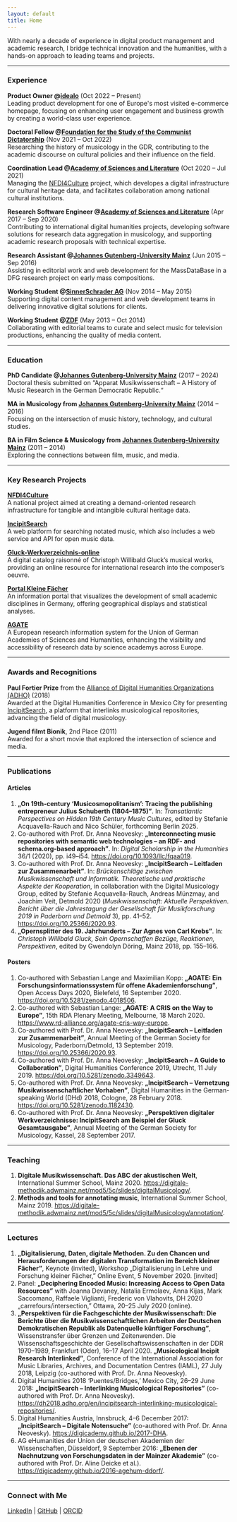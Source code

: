 ```yaml
---
layout: default
title: Home
---
```


With nearly a decade of experience in digital product management and academic research, I bridge technical innovation and the humanities, with a hands-on approach to leading teams and projects.

---

### Experience

**Product Owner @[idealo](https://www.idealo.de)** (Oct 2022 – Present)  
Leading product development for one of Europe's most visited e-commerce homepage, focusing on enhancing user engagement and business growth by creating a world-class user experience.

**Doctoral Fellow @[Foundation for the Study of the Communist Dictatorship](https://www.bundesstiftung-aufarbeitung.de)** (Nov 2021 – Oct 2022)  
Researching the history of musicology in the GDR, contributing to the academic discourse on cultural policies and their influence on the field.

**Coordination Lead @[Academy of Sciences and Literature](https://www.adwmainz.de)** (Oct 2020 – Jul 2021)  
Managing the [NFDI4Culture](https://nfdi4culture.de/) project, which developes a digital infrastructure for cultural heritage data, and facilitates collaboration among national cultural institutions.

**Research Software Engineer @[Academy of Sciences and Literature](https://www.adwmainz.de)** (Apr 2017 – Sep 2020)  
Contributing to international digital humanities projects, developing software solutions for research data aggregation in musicology, and supporting academic research proposals with technical expertise.

**Research Assistant @[Johannes Gutenberg-University Mainz](https://www.uni-mainz.de)** (Jun 2015 – Sep 2016)  
Assisting in editorial work and web development for the MassDataBase in a DFG research project on early mass compositions.

**Working Student @[SinnerSchrader AG](https://www.sinnerschrader.com)** (Nov 2014 – May 2015)  
Supporting digital content management and web development teams in delivering innovative digital solutions for clients.

**Working Student @[ZDF](https://www.zdf.de)** (May 2013 – Oct 2014)  
Collaborating with editorial teams to curate and select music for television productions, enhancing the quality of media content.

---

### Education

**PhD Candidate @[Johannes Gutenberg-University Mainz](https://www.uni-mainz.de)** (2017 – 2024)  
Doctoral thesis submitted on “Apparat Musikwissenschaft – A History of Music Research in the German Democratic Republic.“

**MA in Musicology from [Johannes Gutenberg-University Mainz](https://www.uni-mainz.de)** (2014 – 2016)  
Focusing on the intersection of music history, technology, and cultural studies.

**BA in Film Science & Musicology from [Johannes Gutenberg-University Mainz](https://www.uni-mainz.de)** (2011 – 2014)  
Exploring the connections between film, music, and media.

---

### Key Research Projects

**[NFDI4Culture](https://nfdi4culture.de)**  
A national project aimed at creating a demand-oriented research infrastructure for tangible and intangible cultural heritage data.

**[IncipitSearch](https://incipitsearch.adwmainz.net)**  
A web platform for searching notated music, which also includes a web service and API for open music data.

**[Gluck-Werkverzeichnis-online](https://www.gluck-gesamtausgabe.de)**  
A digital catalog raisonné of Christoph Willibald Gluck’s musical works, providing an online resource for international research into the composer’s oeuvre.

**[Portal Kleine Fächer](https://www.kleinefaecher.de)**  
An information portal that visualizes the development of small academic disciplines in Germany, offering geographical displays and statistical analyses.

**[AGATE](https://agate.academy)**  
A European research information system for the Union of German Academies of Sciences and Humanities, enhancing the visibility and accessibility of research data by science academys across Europe.

---

### Awards and Recognitions

**Paul Fortier Prize** from the [Alliance of Digital Humanities Organizations (ADHO)](https://www.adho.org) (2018)  
Awarded at the Digital Humanities Conference in Mexico City for presenting [IncipitSearch](https://dh2018.adho.org/en/incipitsearch-interlinking-musicological-repositories/), a platform that interlinks musicological repositories, advancing the field of digital musicology.

**Jugend filmt Bionik**, 2nd Place (2011)  
Awarded for a short movie that explored the intersection of science and media.

---

### Publications

#### Articles
1. **„On 19th-century ‘Musicosmopolitanism’: Tracing the publishing entrepreneur Julius Schuberth (1804–1875)”**. In: *Transatlantic Perspectives on Hidden 19th Century Music Cultures*, edited by Stefanie Acquavella-Rauch and Nico Schüler, forthcoming Berlin 2025.
2. Co-authored with Prof. Dr. Anna Neovesky: **„Interconnecting music repositories with semantic web technologies – an RDF- and schema.org-based approach”**. In: *Digital Scholarship in the Humanities* 36/1 (2020), pp. i49–i54. https://doi.org/10.1093/llc/fqaa019.
3. Co-authored with Prof. Dr. Anna Neovesky: **„IncipitSearch – Leitfaden zur Zusammenarbeit”**. In: *Brückenschläge zwischen Musikwissenschaft und Informatik. Theoretische und praktische Aspekte der Kooperation*, in collaboration with the Digital Musicology Group, edited by Stefanie Acquavella-Rauch, Andreas Münzmay, and Joachim Veit, Detmold 2020 (*Musikwissenschaft: Aktuelle Perspektiven. Bericht über die Jahrestagung der Gesellschaft für Musikforschung 2019 in Paderborn und Detmold* 3), pp. 41–52. https://doi.org/10.25366/2020.93.
4. **„Opernsplitter des 19. Jahrhunderts – Zur Agnes von Carl Krebs”**. In: *Christoph Willibald Gluck, Sein Opernschaffen Bezüge, Reaktionen, Perspektiven*, edited by Gwendolyn Döring, Mainz 2018, pp. 155–166.

#### Posters
1. Co-authored with Sebastian Lange and Maximilian Kopp: **„AGATE: Ein Forschungsinformationssystem für offene Akademienforschung”**, Open Access Days 2020, Bielefeld, 16 September 2020. https://doi.org/10.5281/zenodo.4018506.
2. Co-authored with Sebastian Lange: **„AGATE: A CRIS on the Way to Europe”**, 15th RDA Plenary Meeting, Melbourne, 18 March 2020. https://www.rd-alliance.org/agate-cris-way-europe.
3. Co-authored with Prof. Dr. Anna Neovesky: **„IncipitSearch – Leitfaden zur Zusammenarbeit”**, Annual Meeting of the German Society for Musicology, Paderborn/Detmold, 13 September 2019. https://doi.org/10.25366/2020.93.
4. Co-authored with Prof. Dr. Anna Neovesky: **„IncipitSearch – A Guide to Collaboration”**, Digital Humanities Conference 2019, Utrecht, 11 July 2019. https://doi.org/10.5281/zenodo.3349643.
5. Co-authored with Prof. Dr. Anna Neovesky: **„IncipitSearch – Vernetzung Musikwissenschaftlicher Vorhaben”**, Digital Humanities in the German-speaking World (DHd) 2018, Cologne, 28 February 2018. https://doi.org/10.5281/zenodo.1182430.
6. Co-authored with Prof. Dr. Anna Neovesky: **„Perspektiven digitaler Werkverzeichnisse: IncipitSearch am Beispiel der Gluck Gesamtausgabe”**, Annual Meeting of the German Society for Musicology, Kassel, 28 September 2017.

---

### Teaching

1. **Digitale Musikwissenschaft. Das ABC der akustischen Welt**, International Summer School, Mainz 2020. https://digitale-methodik.adwmainz.net/mod5/5c/slides/digitalMusicology/.
2. **Methods and tools for annotating music**, International Summer School, Mainz 2019. https://digitale-methodik.adwmainz.net/mod5/5c/slides/digitalMusicology/annotation/.

---

### Lectures

1. **„Digitalisierung, Daten, digitale Methoden. Zu den Chancen und Herausforderungen der digitalen Transformation im Bereich kleiner Fächer”**, Keynote (invited), Workshop „Digitalisierung in Lehre und Forschung kleiner Fächer,” Online Event, 5 November 2020. [invited]
2. Panel: **„Deciphering Encoded Music: Increasing Access to Open Data Resources”** with Joanna Devaney, Natalia Ermolaev, Anna Kijas, Mark Saccomano, Raffaele Viglianti, Frederic von Vlahovits, DH 2020 „carrefours/intersection,” Ottawa, 20–25 July 2020 (online).
3. **„Perspektiven für die Fachgeschichte der Musikwissenschaft: Die Berichte über die Musikwissenschaftlichen Arbeiten der Deutschen Demokratischen Republik als Datenquelle künftiger Forschung”**, Wissenstransfer über Grenzen und Zeitenwenden. Die Wissenschaftsgeschichte der Gesellschaftswissenschaften in der DDR 1970–1989, Frankfurt (Oder), 16–17 April 2020. **„Musicological Incipit Research Interlinked”**, Conference of the International Association for Music Libraries, Archives, and Documentation Centres (IAML), 27 July 2018, Leipzig (co-authored with Prof. Dr. Anna Neovesky).
4. Digital Humanities 2018 ‘Puentes/Bridges,’ Mexico City, 26–29 June 2018: **„IncipitSearch – Interlinking Musicological Repositories”** (co-authored with Prof. Dr. Anna Neovesky). https://dh2018.adho.org/en/incipitsearch-interlinking-musicological-repositories/.
5. Digital Humanities Austria, Innsbruck, 4–6 December 2017: **„IncipitSearch – Digitale Notensuche”** (co-authored with Prof. Dr. Anna Neovesky). https://digicademy.github.io/2017-DHA.
6. AG eHumanities der Union der deutschen Akademien der Wissenschaften, Düsseldorf, 9 September 2016: **„Ebenen der Nachnutzung von Forschungsdaten in der Mainzer Akademie”** (co-authored with Prof. Dr. Aline Deicke et al.). https://digicademy.github.io/2016-agehum-ddorf/.

---

### Connect with Me

[LinkedIn](https://www.linkedin.com/in/vonvlaho/) \| [GitHub](https://github.com/vonvlaho) \| [ORCID](https://orcid.org/0000-0002-8111-6405)

